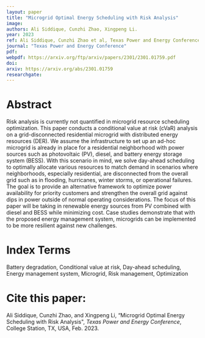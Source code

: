 ```yaml
---
layout: paper
title: "Microgrid Optimal Energy Scheduling with Risk Analysis"
image: 
authors: Ali Siddique, Cunzhi Zhao, Xingpeng Li.
year: 2023
ref: Ali Siddique, Cunzhi Zhao et al, Texas Power and Energy Conference, 2023. 
journal: "Texas Power and Energy Conference"
pdf: 
webpdf: https://arxiv.org/ftp/arxiv/papers/2301/2301.01759.pdf
doi: 
arxiv: https://arxiv.org/abs/2301.01759
researchgate: 
---
```


# Abstract
Risk analysis is currently not quantified in microgrid resource scheduling optimization. This paper conducts a conditional value at risk (cVaR) analysis on a grid-disconnected residential microgrid with distributed energy resources (DER). We assume the infrastructure to set up an ad-hoc microgrid is already in place for a residential neighborhood with power sources such as photovoltaic (PV), diesel, and battery energy storage system (BESS). With this scenario in mind, we solve day-ahead scheduling to optimally allocate various resources to match demand in scenarios where neighborhoods, especially residential, are disconnected from the overall grid such as in flooding, hurricanes, winter storms, or operational failures. The goal is to provide an alternative framework to optimize power availability for priority customers and strengthen the overall grid against dips in power outside of normal operating considerations. The focus of this paper will be taking in renewable energy sources from PV combined with diesel and BESS while minimizing cost. Case studies demonstrate that with the proposed energy management system, microgrids can be implemented to be more resilient against new challenges.

# Index Terms
Battery degradation, Conditional value at risk, Day-ahead scheduling, Energy management system, Microgrid, Risk management, Optimization

# Cite this paper:
 Ali Siddique, Cunzhi Zhao, and Xingpeng Li, “Microgrid Optimal Energy Scheduling with Risk Analysis", *Texas Power and Energy Conference*, College Station, TX, USA, Feb. 2023.